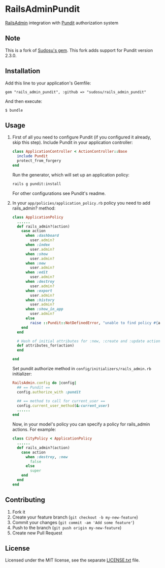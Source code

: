 # RailsAdminPundit

[RailsAdmin](https://github.com/sferik/rails_admin) integration with [Pundit](https://github.com/elabs/pundit) authorization system

## Note

 This is a fork of [Sudosu's gem](https://github.com/sudosu/rails_admin_pundit). This fork adds support for Pundit version 2.3.0.

## Installation

Add this line to your application's Gemfile:

    gem "rails_admin_pundit", :github => "sudosu/rails_admin_pundit"

And then execute:

    $ bundle

## Usage

1. First of all you need to configure Pundit (if you configured it already, skip this step).
    Include Pundit in your application controller:

    ``` ruby
    class ApplicationController < ActionController::Base
      include Pundit
      protect_from_forgery
    end
    ```

    Run the generator, which will set up an application policy:

    ``` sh
    rails g pundit:install
    ```

    For other configurations see Pundit's readme.

2. In your `app/policies/application_policy.rb` policy you need to add rails_admin? method:

    ``` ruby
    class ApplicationPolicy
      ......
      def rails_admin?(action)
        case action
          when :dashboard
            user.admin?
          when :index
            user.admin?
          when :show
            user.admin?
          when :new
            user.admin?
          when :edit
            user.admin?
          when :destroy
            user.admin?
          when :export
            user.admin?
          when :history
            user.admin?
          when :show_in_app
            user.admin?
          else
            raise ::Pundit::NotDefinedError, "unable to find policy #{action} for #{record}."
        end
      end

      # Hash of initial attributes for :new, :create and :update actions. This is optional
      def attributes_for(action)
      end

    end
    ```

    Set pundit authorize method in `config/initializers/rails_admin.rb` initializer:

    ``` ruby
    RailsAdmin.config do |config|
      ## == Pundit ==
      config.authorize_with :pundit

      ## == method to call for current_user ==
      config.current_user_method(&:current_user)
      ......
    end
    ```

    Now, in your model's policy you can specify a policy for rails_admin actions. For example:

    ``` ruby
    class CityPolicy < ApplicationPolicy
      ......
      def rails_admin?(action)
        case action
          when :destroy, :new
            false
          else
            super
        end
      end
    end
    ```

## Contributing

1. Fork it
2. Create your feature branch (`git checkout -b my-new-feature`)
3. Commit your changes (`git commit -am 'Add some feature'`)
4. Push to the branch (`git push origin my-new-feature`)
5. Create new Pull Request

## License

Licensed under the MIT license, see the separate [LICENSE.txt](https://raw.githubusercontent.com/sudosu/rails_admin_pundit/master/LICENSE.txt) file.
